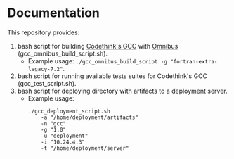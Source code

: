 # Documentation

This repository provides:
1. bash script for building [Codethink's GCC](https://github.com/CodethinkLabs/gcc)
   with [Omnibus](https://github.com/CodethinkLabs/omnibus-codethink-toolchain)
   (gcc_omnibus_build_script.sh).
    - Example usage: `./gcc_omnibus_build_script -g "fortran-extra-legacy-7.2"`.
2. bash script for running available tests suites for Codethink's GCC
   (gcc_test_script.sh).
3. bash script for deploying directory with artifacts to a deployment server.
    - Example usage:
        ```
        ./gcc_deployment_script.sh
            -a "/home/deployment/artifacts"
            -n "gcc"
            -g "1.0"
            -u "deployment"
            -i "10.24.4.3"
            -t "/home/deployment/server"
         ```
